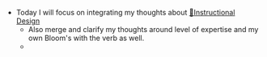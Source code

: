 - Today I will focus on integrating my thoughts about [🌱Instructional Design](<🌱Instructional Design.md>)
    - Also merge and clarify my thoughts around level of expertise and my own Bloom's with the verb as well.
    - 
